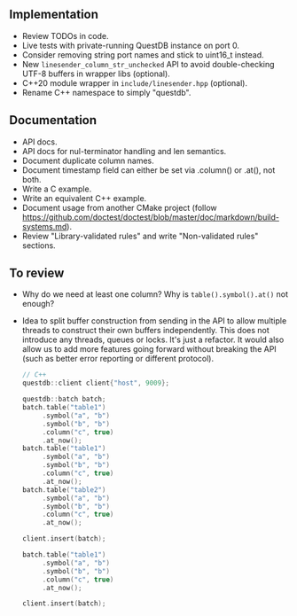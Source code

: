 Implementation
--------------
  * Review TODOs in code.
  * Live tests with private-running QuestDB instance on port 0.
  * Consider removing string port names and stick to uint16_t instead.
  * New `linesender_column_str_unchecked` API to avoid double-checking UTF-8 buffers in wrapper libs (optional).
  * C++20 module wrapper in `include/linesender.hpp` (optional).
  * Rename C++ namespace to simply "questdb".

Documentation
-------------
  * API docs.
  * API docs for nul-terminator handling and len semantics.
  * Document duplicate column names.
  * Document timestamp field can either be set via .column() or .at(), not both.
  * Write a C example.
  * Write an equivalent C++ example.
  * Document usage from another CMake project
    (follow https://github.com/doctest/doctest/blob/master/doc/markdown/build-systems.md).
  * Review "Library-validated rules" and write "Non-validated rules" sections.

To review
---------
  * Why do we need at least one column? Why is `table().symbol().at()` not enough?

  * Idea to split buffer construction from sending in the API to
    allow multiple threads to construct their own buffers independently.
    This does not introduce any threads, queues or locks. It's just a refactor.
    It would also allow us to add more features going forward without breaking
    the API (such as better error reporting or different protocol).

    ```cpp
    // C++
    questdb::client client{"host", 9009};

    questdb::batch batch;
    batch.table("table1")
         .symbol("a", "b")
         .symbol("b", "b")
         .column("c", true)
         .at_now();
    batch.table("table1")
         .symbol("a", "b")
         .symbol("b", "b")
         .column("c", true)
         .at_now();
    batch.table("table2")
         .symbol("a", "b")
         .symbol("b", "b")
         .column("c", true)
         .at_now();

    client.insert(batch);

    batch.table("table1")
         .symbol("a", "b")
         .symbol("b", "b")
         .column("c", true)
         .at_now();

    client.insert(batch);
    ```
